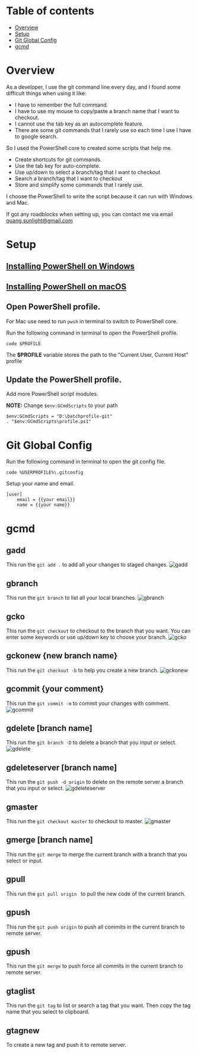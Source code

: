 # Table of contents

- [Overview](#overview)
- [Setup](#setup)
- [Git Global Config](#git-global-config)
- [gcmd](#gcmd)

# Overview

As a developer, I use the git command line every day, and I found some difficult things when using it like:

- I have to remember the full command.
- I have to use my mouse to copy/paste a branch name that I want to checkout.
- I cannot use the tab key as an autocomplete feature.
- There are some git commands that I rarely use so each time I use I have to google search.

So I used the PowerShell core to created some scripts that help me.

- Create shortcuts for git commands.
- Use the tab key for auto-complete.
- Use up/down to select a branch/tag that I want to checkout
- Search a branch/tag that I want to checkout
- Store and simplify some commands that I rarely use.

I choose the PowerShell to write the script because it can run with Windows and Mac.

If got any roadblocks when setting up, you can contact me via email quang.sunlight@gmail.com

# Setup

## [Installing PowerShell on Windows](https://docs.microsoft.com/en-us/powershell/scripting/install/installing-powershell-core-on-windows?view=powershell-7)

## [Installing PowerShell on macOS](https://docs.microsoft.com/en-us/powershell/scripting/install/installing-powershell-core-on-macos?view=powershell-7)

## Open PowerShell profile.

For Mac use need to run `pwsh` in terminal to switch to PowerShell core.

Run the following command in terminal to open the PowerShell profile.

```
code $PROFILE
```

The **$PROFILE** variable stores the path to the "Current User, Current Host" profile

## Update the PowerShell profile.

Add more PowerShell script modules.

**NOTE:** Change `$env:GCmdScripts` to your path

```
$env:GCmdScripts = "D:\batchprofile-git"
. "$env:GCmdScripts\profile.ps1"
```

# Git Global Config

Run the following command in terminal to open the git config file.

```
code %USERPROFILE%\.gitconfig
```

Setup your name and email.

```
[user]
	email = {{your email}}
	name = {{your name}}
```

# gcmd

## gadd

This run the `git add .` to add all your changes to staged changes.
![gadd](/assets/gadd.gif)

## gbranch

This run the `git branch` to list all your local branches.
![gbranch](/assets/gbranch.gif)

## gcko

This run the `git checkout` to checkout to the branch that you want.
You can enter some keywords or use up/down key to choose your branch.
![gcko](/assets/gcko.gif)

## gckonew {new branch name}

This run the `git checkout -b` to help you create a new branch.
![gckonew](/assets/gckonew.gif)

## gcommit {your comment}

This run the `git commit -m` to commit your changes with comment.
![gcommit](/assets/gcommit.gif)

## gdelete [branch name]

This run the `git branch -D` to delete a branch that you input or select.
![gdelete](/assets/gdelete.gif)

## gdeleteserver [branch name]

This run the `git push -d origin` to delete on the remote server a branch that you input or select.
![gdeleteserver](/assets/gdeleteserver.gif)

## gmaster

This run the `git checkout master` to checkout to master.
![gmaster](/assets/gmaster.gif)

## gmerge [branch name]

This run the `git merge` to merge the current branch with a branch that you select or input.

## gpull

This run the `git pull origin ` to pull the new code of the current branch.

## gpush

This run the `git push origin` to push all commits in the current branch to remote server.

## gpush

This run the `git merge` to push force all commits in the current branch to remote server.

## gtaglist

This run the `git tag` to list or search a tag that you want. Then copy the tag name that you select to clipboard.

## gtagnew

To create a new tag and push it to remote server.
